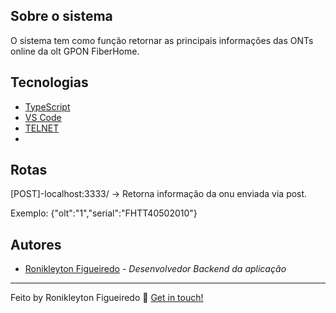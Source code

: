 
## Sobre o sistema

O sistema tem como função retornar as principais informações das ONTs online da olt GPON FiberHome. 


## Tecnologias


* [TypeScript](https://www.typescriptlang.org/)
* [VS Code](https://code.visualstudio.com/) 
* [TELNET](https://telnet.com/) 
* 

## Rotas

[POST]-localhost:3333/ -> Retorna informação da onu enviada via post. 

Exemplo: {"olt":"1","serial":"FHTT40502010"} 


##  Autores
* [Ronikleyton Figueiredo](https://github.com/ronikleyton) - *Desenvolvedor Backend da aplicação*  


---

Feito by Ronikleyton Figueiredo :wave: [Get in touch!](https://www.linkedin.com/in/ronikleyton/)
